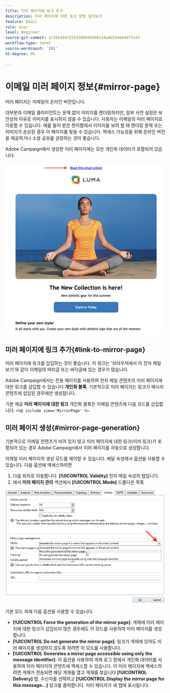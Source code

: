 ```yaml
---
title: 미러 페이지에 링크 추가
description: 미러 페이지에 대한 링크 방법 알아보기
feature: Email
role: User
level: Beginner
source-git-commit: 2c35b169725b5300940260124a4b559eb44ffe43
workflow-type: tm+mt
source-wordcount: '381'
ht-degree: 0%

---
```


# 이메일 미러 페이지 정보{#mirror-page}

미러 페이지는 이메일의 온라인 버전입니다.

대부분의 이메일 클라이언트는 문제 없이 이미지를 렌더링하지만, 일부 사전 설정은 보안상의 이유로 이미지를 표시하지 않을 수 있습니다. 사용자는 이메일의 미러 페이지로 이동할 수 있습니다. 예를 들어 받은 편지함에서 이미지를 보려 할 때 렌더링 문제 또는 이미지가 손상된 경우 이 페이지를 찾을 수 있습니다. 액세스 가능성을 위해 온라인 버전을 제공하거나 소셜 공유를 권장하는 것이 좋습니다.

Adobe Campaign에서 생성한 미러 페이지에는 모든 개인화 데이터가 포함되어 있습니다.

![](assets/mirror-page-link.png)


## 미러 페이지에 링크 추가{#link-to-mirror-page}

미러 페이지에 링크를 삽입하는 것이 좋습니다. 이 링크는 &#39;브라우저에서 이 전자 메일 보기&#39;와 같이 이메일의 머리글 또는 바닥글에 있는 경우가 많습니다.

Adobe Campaign에서는 전용 페이지를 사용하여 전자 메일 콘텐츠의 미러 페이지에 대한 링크를 삽입할 수 있습니다 **개인화 블록**. 기본적으로 미러 페이지는 링크가 메시지 콘텐츠에 삽입된 경우에만 생성됩니다.

기본 제공 **미러 페이지에 대한 링크** 개인화 블록은 이메일 콘텐츠에 다음 코드를 삽입합니다. `<%@ include view='MirrorPage' %>`.

<!--For more on personalization blocks insertion, refer to [Personalization blocks](personalization-blocks.md).-->

## 미러 페이지 생성{#mirror-page-generation}

기본적으로 이메일 컨텐츠가 비어 있지 않고 미러 페이지에 대한 링크(미러 링크)가 포함되어 있는 경우 Adobe Campaign에서 미러 페이지를 자동으로 생성합니다.

이메일 미러 페이지의 생성 모드를 제어할 수 있습니다. 배달 속성에서 옵션을 사용할 수 있습니다. 다음 옵션에 액세스하려면

1. 다음 위치로 이동합니다. **[!UICONTROL Validity]** 전자 메일 속성의 탭입니다.
1. 에서 **미러 페이지 관리** 섹션에서 **[!UICONTROL Mode]** 드롭다운 목록

![](assets/mirror-page-generation.png)

기본 모드 외에 다음 옵션을 사용할 수 있습니다.

* **[!UICONTROL Force the generation of the mirror page]**: 게재에 미러 페이지에 대한 링크가 삽입되지 않은 경우에도 이 모드를 사용하여 미러 페이지를 생성합니다.
* **[!UICONTROL Do not generate the mirror page]**: 링크가 게재에 있어도 미러 페이지를 생성하지 않도록 하려면 이 모드를 사용합니다.
* **[!UICONTROL Generates a mirror page accessible using only the message identifier]**: 이 옵션을 사용하여 게재 로그 창에서 개인화 데이터를 사용하여 미러 페이지의 콘텐츠에 액세스할 수 있습니다. 이 미러 페이지에 액세스하려면 게재가 전송되면 해당 게재를 열고 게재를 찾습니다 **[!UICONTROL Delivery]** 탭. 수신자를 선택하고 **[!UICONTROL Display the mirror page for this message...]** 링크를 클릭합니다. 미러 페이지가 새 탭에 표시됩니다.

